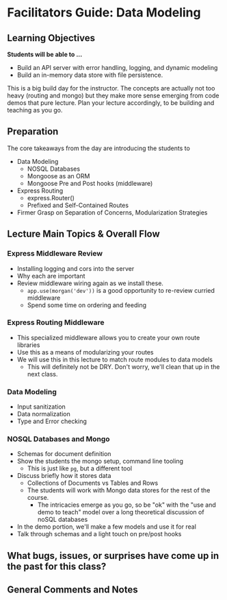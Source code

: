 # Facilitators Guide: Data Modeling

## Learning Objectives

**Students will be able to ...**

* Build an API server with error handling, logging, and dynamic modeling
* Build an in-memory data store with file persistence.

This is a big build day for the instructor. The concepts are actually not too heavy (routing and mongo) but they make more sense emerging from code demos that pure lecture.  Plan your lecture accordingly, to be building and teaching as you go.

## Preparation

The core takeaways from the day are introducing the students to
* Data Modeling
  * NOSQL Databases
  * Mongoose as an ORM
  * Mongoose Pre and Post hooks (middleware)
* Express Routing
  * express.Router()
  * Prefixed and Self-Contained Routes
* Firmer Grasp on Separation of Concerns, Modularization Strategies


## Lecture Main Topics & Overall Flow

### Express Middleware Review
* Installing logging and cors into the server
* Why each are important
* Review middleware wiring again as we install these.
  * `app.use(morgan('dev'))` is a good opportunity to re-review curried middleware
  * Spend some time on ordering and feeding

### Express Routing Middleware
* This specialized middleware allows you to create your own route libraries
* Use this as a means of modularizing your routes
* We will use this in this lecture to match route modules to data models
  * This will definitely not be DRY.  Don't worry, we'll clean that up in the next class.

### Data Modeling
* Input sanitization
* Data normalization 
* Type and Error checking

### NOSQL Databases and Mongo
* Schemas for document definition
* Show the students the mongo setup, command line tooling
  * This is just like `pg`, but a different tool
* Discuss briefly how it stores data
  * Collections of Documents vs Tables and Rows
  * The students will work with Mongo data stores for the rest of the course. 
    * The intricacies emerge as you go, so be "ok" with the "use and demo to teach" model over a long theoretical discussion of noSQL databases
* In the demo portion, we'll make a few models and use it for real
* Talk through schemas and a light touch on pre/post hooks

## What bugs, issues, or surprises have come up in the past for this class?

## General Comments and Notes
